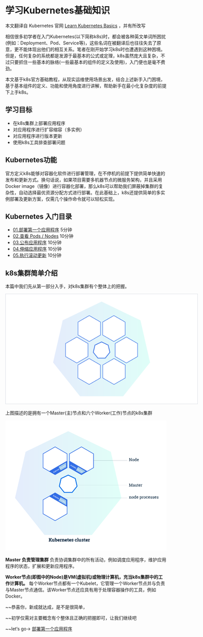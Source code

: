 # 学习Kubernetes基础知识

本文翻译自 Kubernetes 官网 [Learn Kubernetes Basics](https://kubernetes.io/docs/tutorials/kubernetes-basics/) ，并有所改写

相信很多初学者在入门Kubernetes(以下简称k8s)时，都会被各种英文单词所困扰(例如：Deployment、Pod、Service等)，这些名词在被翻译后也往往失去了原意，更不能体现出他们的相互关系。笔者在刚开始学习k8s时也遭遇到这种困境。但是，任何复杂的系统都是发源于最基本的公式或定理，k8s虽然庞大且复杂，不过只要抓住一些基本的脉络(一些最基本的组件的定义及使用)，入门便也是毫不费劲。

本文基于k8s官方基础教程，从现实运维使用场景出发，结合上述新手入门困境，基于基本组件的定义、功能和使用角度进行讲解，帮助新手在最小化复杂度的前提下上手k8s。

## 学习目标

- 在k8s集群上部署应用程序
- 对应用程序进行扩容缩容（多实例）
- 对应用程序进行版本更新
- 使用k8s工具排查部署问题

## Kubernetes功能

官方定义k8s能够对容器化软件进行部署管理，在不停机的前提下提供简单快速的发布和更新方式。换句话说，如果项目需要多机器节点的微服务架构，并且采用Docker image（镜像）进行容器化部署，那么k8s可以帮助我们屏蔽掉集群的复杂性，自动选择最优资源分配方式进行部署。在此基础上，k8s还提供简单的多实例部署及更新方案，仅需几个操作命令就可以轻松实现。

## Kubernetes 入门目录

* [01.部署第一个应用程序](./deploy-app.html) 5分钟
* [02.查看 Pods / Nodes](./explore.html) 10分钟
* [03.公布应用程序](./expose.html) 10分钟
* [04.伸缩应用程序](./scale.html) 10分钟
* [05.执行滚动更新](./update.html) 10分钟

## k8s集群简单介绍

本篇中我们先从第一部分入手，对k8s集群有个整体上的把握。

<img src="./kubernetes-basics.assets/module_01.svg" style="border: 1px solid #d7dae2; max-width: 600px;"></img>

上图描述的是拥有一个Master(主)节点和六个Worker(工作)节点的k8s集群

![img](./kubernetes-basics.assets/module_01_cluster.svg)

**Master 负责管理集群** 负责协调集群中的所有活动，例如调度应用程序，维护应用程序的状态，扩展和更新应用程序。

**Worker节点(即图中的Node)是VM(虚拟机)或物理计算机，充当k8s集群中的工作计算机。** 每个Worker节点都有一个Kubelet，它管理一个Worker节点并与负责与Master节点通信。该Worker节点还应具有用于处理容器操作的工具，例如Docker。



~~恭喜你，新成就达成，是不是很简单，

~~初学仅需对主要概念有个整体且正确的把握即可，让我们继续吧

~~let‘s go-> [部署第一个应用程序](./deploy-app.html)
